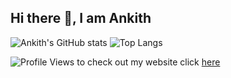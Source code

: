 ## Hi there 👋, I am Ankith
![Ankith's GitHub stats](https://github-readme-stats.vercel.app/api?username=AnkithAbhayan&theme=merko&include_all_commits=true)
![Top Langs](https://github-readme-stats.vercel.app/api/top-langs/?username=AnkithAbhayan&card_width=325)  
    
![Profile Views](https://api.ghprofile.me/view?username=AnkithAbhayan&label=profile_views)
to check out my website click [here](https://www.youtube.com/watch?v=j5a0jTc9S10)

